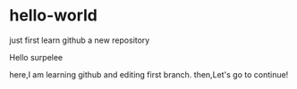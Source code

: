 # hello-world
just first learn github a new repository

Hello surpelee

here,I am learning github and editing first branch.
then,Let's go to continue!
